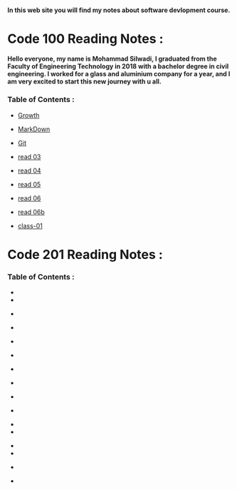 #### **In this web site you will find my notes about software devlopment course.** 


# Code 100 Reading Notes :

**Hello everyone, my name is Mohammad Silwadi, I graduated from the Faculty of Engineering Technology in 2018  with a bachelor degree in civil engineering.
I worked for a glass and aluminium company for a year, and I am very excited to start this new journey with u all.**

### Table of Contents : 

* [Growth](https://mohammadsilwadi.github.io/reading-notes/growth)

+ [MarkDown](https://mohammadsilwadi.github.io/reading-notes/markdown)

 - [Git](https://mohammadsilwadi.github.io/reading-notes/git)

 + [read 03](https://mohammadsilwadi.github.io/reading-notes/read03)

 + [read 04](https://mohammadsilwadi.github.io/reading-notes/read04)

 + [read 05](https://mohammadsilwadi.github.io/reading-notes/read05)

 + [read 06](https://mohammadsilwadi.github.io/reading-notes/read06)

* [read 06b](https://mohammadsilwadi.github.io/reading-notes/read06b)

* [class-01](https://mohammadsilwadi.github.io/reading-notes/class-01)


 # Code 201 Reading Notes :
 
 ### Table of Contents : 
 +  
 + 
 - 
 + 
 - 
 + 
 * 
 + 
 - 
 * 
 + 
 + 
 * 
 * 
 + 
 - 